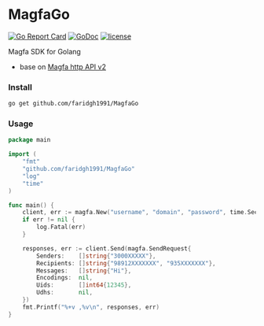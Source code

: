 # MagfaGo
[![Go Report Card](https://goreportcard.com/badge/github.com/faridgh1991/MagfaGo)](https://goreportcard.com/report/github.com/faridgh1991/MagfaGo)
[![GoDoc](https://godoc.org/github.com/faridgh1991/MagfaGo?status.svg)](https://pkg.go.dev/github.com/faridgh1991/MagfaGo)
[![license](https://img.shields.io/badge/License-MIT-blue.svg)](https://github.com/faridgh1991/MagfaGo/blob/master/LICENSE)

Magfa SDK for Golang

- base on [Magfa http API v2](https://messaging.magfa.com/ui/?public/wiki/api/http_v2)


### Install
```bash
go get github.com/faridgh1991/MagfaGo
```

### Usage
```go
package main

import (
	"fmt"
	"github.com/faridgh1991/MagfaGo"
	"log"
	"time"
)

func main() {
	client, err := magfa.New("username", "domain", "password", time.Second)
	if err != nil {
		log.Fatal(err)
	}

	responses, err := client.Send(magfa.SendRequest{
		Senders:    []string{"3000XXXXX"},
		Recipients: []string{"98912XXXXXXX", "935XXXXXXX"},
		Messages:   []string{"Hi"},
		Encodings:  nil,
		Uids:       []int64{12345},
		Udhs:       nil,
	})
	fmt.Printf("%+v ,%v\n", responses, err)
}
```


